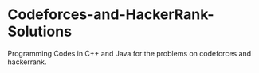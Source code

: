 # Codeforces-and-HackerRank-Solutions
Programming Codes in C++ and Java for the problems on codeforces and hackerrank.
